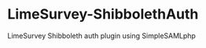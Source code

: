 LimeSurvey-ShibbolethAuth
=========================

LimeSurvey Shibboleth auth plugin using SimpleSAMLphp
